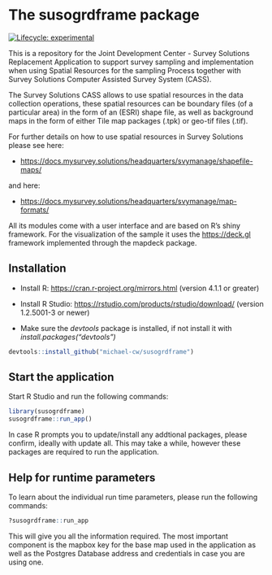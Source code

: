 
<!-- README.md is generated from README.Rmd. Please edit that file -->

# The susogrdframe package

<!-- badges: start -->

[![Lifecycle:
experimental](https://img.shields.io/badge/lifecycle-experimental-orange.svg)](https://lifecycle.r-lib.org/articles/stages.html#experimental)
<!-- badges: end -->

This is a repository for the Joint Development Center - Survey Solutions
Replacement Application to support survey sampling and implementation
when using Spatial Resources for the sampling Process together with
Survey Solutions Computer Assisted Survey System (CASS).

The Survey Solutions CASS allows to use spatial resources in the data
collection operations, these spatial resources can be boundary files (of
a particular area) in the form of an (ESRI) shape file, as well as
background maps in the form of either Tile map packages (.tpk) or
geo-tif files (.tif).

For further details on how to use spatial resources in Survey Solutions
please see
    here:

  - <https://docs.mysurvey.solutions/headquarters/svymanage/shapefile-maps/>

and
    here:

  - <https://docs.mysurvey.solutions/headquarters/svymanage/map-formats/>

All its modules come with a user interface and are based on R’s shiny
framework. For the visualization of the sample it uses the
<https://deck.gl> framework implemented through the mapdeck package.

## Installation

  - Install R: <https://cran.r-project.org/mirrors.html> (version 4.1.1
    or greater)

  - Install R Studio: <https://rstudio.com/products/rstudio/download/>
    (version 1.2.5001-3 or newer)

  - Make sure the *devtools* package is installed, if not install it
    with *install.packages(“devtools”)*

<!-- end list -->

``` r
devtools::install_github("michael-cw/susogrdframe")
```

## Start the application

Start R Studio and run the following commands:

``` r
library(susogrdframe)
susogrdframe::run_app()
```

In case R prompts you to update/install any addtional packages, please
confirm, ideally with update all. This may take a while, however these
packages are required to run the application.

## Help for runtime parameters

To learn about the individual run time parameters, please run the
following commands:

``` r
?susogrdframe::run_app
```

This will give you all the information required. The most important
component is the mapbox key for the base map used in the application as
well as the Postgres Database address and credentials in case you are
using one.
